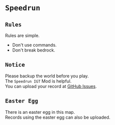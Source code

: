 # `Speedrun`
## `Rules`
Rules are simple.
 - Don't use commands.
 - Don't break bedrock.
## `Notice`
Please backup the world before you play.  
The `Speedrun IGT` Mod is helpful.  
You can upload your record at [GitHub Issues](https://github.com/win-lukezhang/mcmaprecords/issues/).
## `Easter Egg`
There is an easter egg in this map.  
Records using the easter egg can also be uploaded.